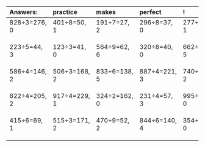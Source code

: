 | Answers: | practice | makes | perfect | ! |
| :--- | :--- | :--- | :--- | :--- |
| 828÷3=276, 0 | 401÷8=50, 1 | 191÷7=27, 2 | 296÷8=37, 0 | 277÷4=69, 1 | 
|   |   |   |   |   | 
|   |   |   |   |   | 
|   |   |   |   |   | 
| 223÷5=44, 3 | 123÷3=41, 0 | 564÷9=62, 6 | 320÷8=40, 0 | 662÷9=73, 5 | 
|   |   |   |   |   | 
|   |   |   |   |   | 
|   |   |   |   |   | 
| 586÷4=146, 2 | 506÷3=168, 2 | 833÷6=138, 5 | 887÷4=221, 3 | 740÷6=123, 2 | 
|   |   |   |   |   | 
|   |   |   |   |   | 
|   |   |   |   |   | 
| 822÷4=205, 2 | 917÷4=229, 1 | 324÷2=162, 0 | 231÷4=57, 3 | 995÷5=199, 0 | 
|   |   |   |   |   | 
|   |   |   |   |   | 
|   |   |   |   |   | 
| 415÷6=69, 1 | 515÷3=171, 2 | 470÷9=52, 2 | 844÷6=140, 4 | 354÷6=59, 0 | 
|   |   |   |   |   | 
|   |   |   |   |   | 
|   |   |   |   |   | 
